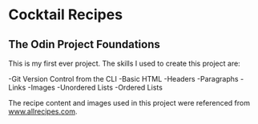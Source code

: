 # Cocktail Recipes
## The Odin Project Foundations

This is my first ever project. The skills I used to create this project are:

-Git Version Control from the CLI
-Basic HTML
    -Headers
    -Paragraphs
    -Links
    -Images
    -Unordered Lists
    -Ordered Lists

The recipe content and images used in this project were referenced from www.allrecipes.com.